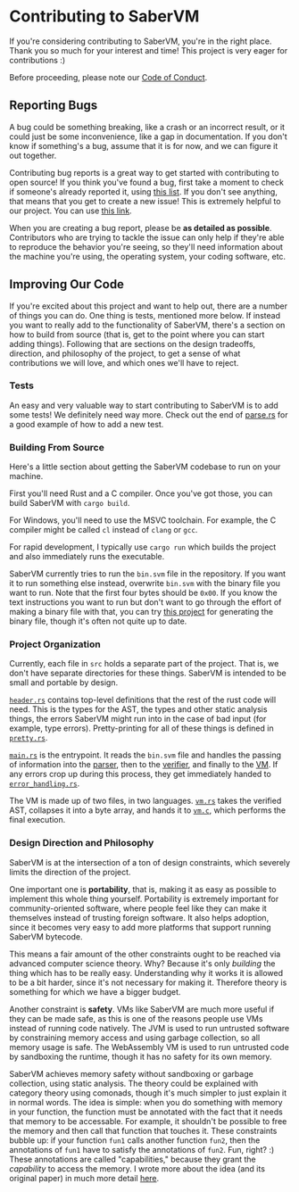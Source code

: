 # Contributing to SaberVM

If you're considering contributing to SaberVM, you're in the right place.
Thank you so much for your interest and time!
This project is very eager for contributions :)

Before proceeding, please note our [Code of Conduct](CODE_OF_CONDUCT.md).

## Reporting Bugs

A bug could be something breaking, like a crash or an incorrect result, or it could just be some inconvenience, like a gap in documentation. If you don't know if something's a bug, assume that it is for now, and we can figure it out together.

Contributing bug reports is a great way to get started with contributing to open source! If you think you've found a bug, first take a moment to check if someone's already reported it, using [this list](https://github.com/RyanBrewer317/SaberVM-Text-Lang/issues). If you don't see anything, that means that you get to create a new issue! This is extremely helpful to our project. You can use [this link](https://github.com/RyanBrewer317/SaberVM-Text-Lang/issues/new).

When you are creating a bug report, please be **as detailed as possible**. Contributors who are trying to tackle the issue can only help if they're able to reproduce the behavior you're seeing, so they'll need information about the machine you're using, the operating system, your coding software, etc.

## Improving Our Code

If you're excited about this project and want to help out, there are a number of things you can do. One thing is tests, mentioned more below. If instead you want to really add to the functionality of SaberVM, there's a section on how to build from source (that is, get to the point where you can start adding things). Following that are sections on the design tradeoffs, direction, and philosophy of the project, to get a sense of what contributions we will love, and which ones we'll have to reject.

### Tests

An easy and very valuable way to start contributing to SaberVM is to add some tests! 
We definitely need way more. 
Check out the end of [parse.rs](src/parse.rs) for a good example of how to add a new test.

### Building From Source

Here's a little section about getting the SaberVM codebase to run on your machine.

First you'll need Rust and a C compiler. Once you've got those, you can build SaberVM with `cargo build`.

For Windows, you'll need to use the MSVC toolchain. For example, the C compiler might be called `cl` instead of `clang` or `gcc`.

For rapid development, I typically use `cargo run` which builds the project and also immediately runs the executable.

SaberVM currently tries to run the `bin.svm` file in the repository. If you want it to run something else instead, overwrite `bin.svm` with the binary file you want to run. Note that the first four bytes should be `0x00`. If you know the text instructions you want to run but don't want to go through the effort of making a binary file with that, you can try [this project](https://github.com/RyanBrewer317/SaberVM-Text-Lang) for generating the binary file, though it's often not quite up to date.

### Project Organization

Currently, each file in `src` holds a separate part of the project. That is, we don't have separate directories for these things. SaberVM is intended to be small and portable by design.

[`header.rs`](src/header.rs) contains top-level definitions that the rest of the rust code will need. This is the types for the AST, the types and other static analysis things, the errors SaberVM might run into in the case of bad input (for example, type errors). Pretty-printing for all of these things is defined in [`pretty.rs`](src/pretty.rs).

[`main.rs`](src/main.rs) is the entrypoint. It reads the `bin.svm` file and handles the passing of information into the [parser](src/parse.rs), then to the [verifier](src/verify.rs), and finally to the [VM](src/vm.rs). If any errors crop up during this process, they get immediately handed to [`error_handling.rs`](src/error_handling.rs).

The VM is made up of two files, in two languages. [`vm.rs`](src/vm.rs) takes the verified AST, collapses it into a byte array, and hands it to [`vm.c`](src/vm.c), which performs the final execution.

### Design Direction and Philosophy

SaberVM is at the intersection of a ton of design constraints, which severely limits the direction of the project. 

One important one is **portability**, that is, making it as easy as possible to implement this whole thing yourself. Portability is extremely important for community-oriented software, where people feel like they can make it themselves instead of trusting foreign software. It also helps adoption, since it becomes very easy to add more platforms that support running SaberVM bytecode. 

This means a fair amount of the other constraints ought to be reached via advanced computer science theory. Why? Because it's only *building* the thing which has to be really easy. Understanding why it works it is allowed to be a bit harder, since it's not necessary for making it. Therefore theory is something for which we have a bigger budget.

Another constraint is **safety**. VMs like SaberVM are much more useful if they can be made safe, as this is one of the reasons people use VMs instead of running code natively. The JVM is used to run untrusted software by constraining memory access and using garbage collection, so all memory usage is safe. The WebAssembly VM is used to run untrusted code by sandboxing the runtime, though it has no safety for its own memory. 

SaberVM achieves memory safety without sandboxing or garbage collection, using static analysis. The theory could be explained with category theory using comonads, though it's much simpler to just explain it in normal words. The idea is simple: when you do something with memory in your function, the function must be annotated with the fact that it needs that memory to be accessable. For example, it shouldn't be possible to free the memory and then call that function that touches it. These constraints bubble up: if your function `fun1` calls another function `fun2`, then the annotations of `fun1` have to satisfy the annotations of `fun2`. Fun, right? :) These annotations are called "capabilities," because they grant the *capability* to access the memory. I wrote more about the idea (and its original paper) in much more detail [here](https://ryanbrewer.dev/posts/safe-mmm-with-coeffects.html).

